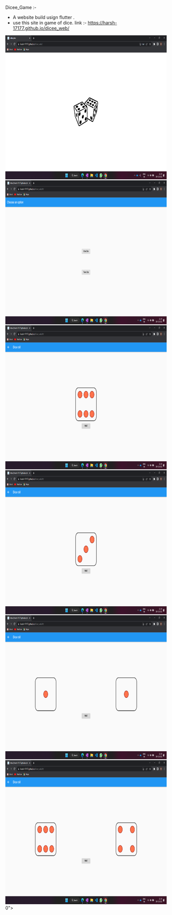 Dicee_Game :-

* A website build usign flutter .
* use this site in game of dice.
link :- https://harsh-17177.github.io/dicee_web/

<img src="https://github.com/HARSH-17177/dicee_web/blob/main/icons/Screenshot%20(14).png?raw=true" height ="450" width="550">  <img src="https://github.com/HARSH-17177/dicee_web/blob/main/icons/Screenshot%20(15).png?raw=true" height ="450" width="550"> <img src="https://github.com/HARSH-17177/dicee_web/blob/main/icons/Screenshot%20(17).png?raw=true" height ="450" width="550"> <img src="https://github.com/HARSH-17177/dicee_web/blob/main/icons/Screenshot%20(18).png?raw=true" height ="450" width="550"> <img src="https://github.com/HARSH-17177/dicee_web/blob/main/icons/Screenshot%20(19).png?raw=true" height ="450" width="550"> <img src="https://github.com/HARSH-17177/dicee_web/blob/main/icons/Screenshot%20(20).png?raw=true" height ="450" width="550">0">
